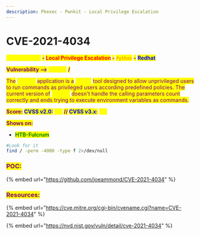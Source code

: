 ```yaml
---
description: Pkexec - Pwnkit - Local Privilege Escalation
---
```


# CVE-2021-4034

<mark style="color:yellow;">**Pwnkit, Polkit**</mark>**&#x20;**<mark style="color:purple;">**-**</mark>**&#x20;**<mark style="color:red;">**Local Privilege Escalation**</mark>**&#x20;**<mark style="color:purple;">**-**</mark> <mark style="color:orange;">**`Python`**</mark> <mark style="color:purple;">**-**</mark> <mark style="color:blue;">**Redhat**</mark>

<mark style="color:purple;">**Vulnerability -->**</mark>**&#x20;**<mark style="color:yellow;">**pkexec**</mark>**&#x20;**<mark style="color:purple;">**/**</mark>&#x20;

<mark style="color:purple;">The</mark> <mark style="color:yellow;">**pkexec**</mark> <mark style="color:purple;">application is a</mark> <mark style="color:yellow;">**setuid**</mark> <mark style="color:purple;">tool designed to allow unprivileged users to run commands as privileged users according predefined policies. The current version of</mark> <mark style="color:yellow;">**pkexec**</mark> <mark style="color:purple;">doesn't handle the calling parameters count correctly and ends trying to execute environment variables as commands.</mark>

<mark style="color:purple;">**Score:**</mark>**&#x20;**<mark style="color:blue;">**CVSS v2.0**</mark><mark style="color:purple;">**:**</mark>**&#x20;**<mark style="color:yellow;">**`7.2`**</mark>**&#x20;**<mark style="color:purple;">**//**</mark>**&#x20;**<mark style="color:blue;">**CVSS v3.x**</mark><mark style="color:purple;">**:**</mark>**&#x20;**<mark style="color:yellow;">**`7.8`**</mark>

<mark style="color:purple;">**Shows on:**</mark>

* <mark style="color:green;">**HTB-Fulcrum**</mark>

```bash
#Look for it 
find / -perm -4000 -type f 2>/dev/null
```

### <mark style="color:purple;">POC:</mark>

{% embed url="https://github.com/joeammond/CVE-2021-4034" %}

### <mark style="color:purple;">Resources:</mark>

{% embed url="https://cve.mitre.org/cgi-bin/cvename.cgi?name=CVE-2021-4034" %}

{% embed url="https://nvd.nist.gov/vuln/detail/cve-2021-4034" %}
